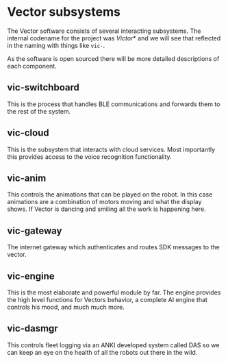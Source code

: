 # Vector subsystems

The Vector software consists of several interacting subsystems. The
internal codename for the project was *Victor** and we will see that
reflected in the naming with things like `vic-`.

As the software is open sourced there will be more detailed
descriptions of each component.

## vic-switchboard

This is the process that handles BLE communications and forwards them
to the rest of the system.

## vic-cloud

This is the subsystem that interacts with cloud services. Most
importantly this provides access to the voice recognition
functionality.

## vic-anim

This controls the animations that can be played on the robot. In this
case animations are a combination of motors moving and what the
display shows. If Vector is dancing and smiling all the work is
happening here.

## vic-gateway

The internet gateway which authenticates and routes SDK messages to
the vector.

## vic-engine

This is the most elaborate and powerful module by far. The engine
provides the high level functions for Vectors behavior, a complete AI
engine that controls his mood, and much much more.

## vic-dasmgr

This controls fleet logging via an ANKI developed system called DAS so
we can keep an eye on the health of all the robots out there in the wild.

